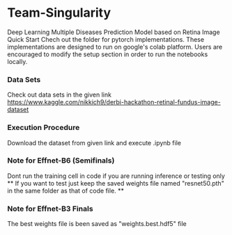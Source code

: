 # Team-Singularity
Deep Learning Multiple Diseases Prediction Model based on Retina Image
Quick Start
Chech out the folder for pytorch implementations. These implementations are designed to run on google's colab platform. Users are encouraged to modify the setup section in order to run the notebooks locally.
### Data Sets
Check out data sets in the given link 
https://www.kaggle.com/nikkich9/derbi-hackathon-retinal-fundus-image-dataset
### Execution Procedure
Download the dataset from given link and execute .ipynb file
### Note for Effnet-B6 (Semifinals)
Dont run the training cell in code if you are running inference or testing only
** If you want to test just keep the saved weights file named "resnet50.pth" in the same folder as that of code file. **
### Note for Effnet-B3 Finals
The best weights file is been saved as "weights.best.hdf5" file



